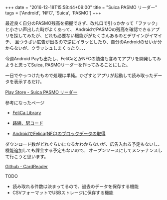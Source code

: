 +++
date = "2016-12-18T15:58:44+09:00"
title = "Suica PASMO リーダー"
tags = ['Android', 'NFC', 'Suica', 'PASMO']
+++

最近良く自分のPASMO残高を把握できず、改札口で引っかかって「ファック」と小さい声出した時がよくあって、
AndroidでPASMOの残高を確認できるアプリを探してみたが、どれも必要ない機能ががたくさんあるのとデザインがイマイチ、
且つうざい広告が出るので逆にイラッとしたり、自分のAndroidのせいか分からないが、クラッシュしまくったり、、、

今週Android Payも出たし、FeliCaとかNFCの勉強も含めてアプリを開発してみようと思ってSuica, PASMOリーダーを作ってみることにした。

一日でやっつけたもので処理は単純。かざすとアプリが起動して読み取ったデータを表示するだけ。

[Play Store - Suica PASMO リーダー](https://play.google.com/store/apps/details?id=com.guncy.android.cardreader)

参考になったページ

* [FeliCa Library](https://osdn.net/projects/felicalib/wiki/suica)

* [路線、駅コード](http://www.denno.net/SFCardFan/)

* [AndroidでFelica(NFC)のブロックデータの取得](http://qiita.com/pear510/items/38f94d61c020a17314b6)

ダウンロード数がどれぐらいになるかわからないが、広告入れる予定もないし、機能追加しても課金する予定もないので、
オープンソースにしてメンテナンスして行こうと思います。

[Github - CardReader](https://github.com/dongri/CardReader)

TODO

* 読み取れる件数は決まってるので、過去のデータを保存する機能
* CSVフォーマットでUSBストレージに保存する機能
